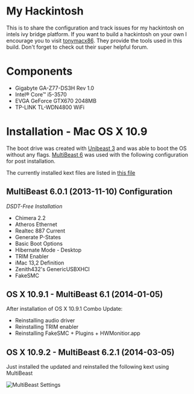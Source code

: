 # My Hackintosh

This is to share the configuration and track issues for my hackintosh on intels ivy bridge platform. If you want to build a hackintosh on your own I encourage you to visit [tonymacx86](http://tonymacx86.com). They provide the tools used in this build. Don't forget to check out their super helpful forum. 

# Components

* Gigabyte GA-Z77-DS3H Rev 1.0
* Intel® Core™ i5-3570
* EVGA GeForce GTX670 2048MB
* TP-LINK TL-WDN4800 WiFi

# Installation - Mac OS X 10.9

The boot drive was created with [Unibeast 3](http://www.tonymacx86.com/downloads.php?do=file&id=202) and was able to boot the OS without any flags. [MultiBeast 6](http://www.tonymacx86.com/downloads.php?do=file&id=206) was used with the following configuration for post installation.

The currently installed kext files are listed in [this file](installed_kext.txt)

## MultiBeast 6.0.1 (2013-11-10) Configuration

*DSDT-Free Installation*

* Chimera 2.2
* Atheros Ethernet
* Realtec 887 Current
* Generate P-States
* Basic Boot Options
* Hibernate Mode - Desktop
* TRIM Enabler
* iMac 13,2 Definition
* Zenith432's GenericUSBXHCI
* FakeSMC


## OS X 10.9.1 - MultiBeast 6.1 (2014-01-05) 

After installation of OS X 10.9.1 Combo Update:

* Reinstalling audio driver
* Reinstalling TRIM enabler
* Reinstalling FakeSMC + Plugins + HWMonitior.app

## OS X 10.9.2 - MultiBeast 6.2.1 (2014-03-05)

Just installed the updated and reinstalled the following kext using MultiBeast

![MultiBeast Settings]()
